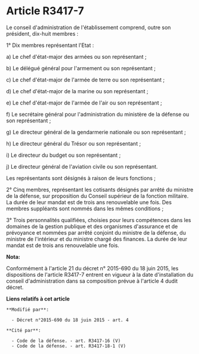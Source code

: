 # Article R3417-7

Le conseil d'administration de l'établissement comprend, outre son président, dix-huit membres :

1° Dix membres représentant l'Etat :

a) Le chef d'état-major des armées ou son représentant ;

b) Le délégué général pour l'armement ou son représentant ;

c) Le chef d'état-major de l'armée de terre ou son représentant ;

d) Le chef d'état-major de la marine ou son représentant ;

e) Le chef d'état-major de l'armée de l'air ou son représentant ;

f) Le secrétaire général pour l'administration du ministère de la défense ou son représentant ;

g) Le directeur général de la gendarmerie nationale ou son représentant ;

h) Le directeur général du Trésor ou son représentant ;

i) Le directeur du budget ou son représentant ;

j) Le directeur général de l'aviation civile ou son représentant.

Les représentants sont désignés à raison de leurs fonctions ;

2° Cinq membres, représentant les cotisants désignés par arrêté du ministre de la défense, sur proposition du Conseil
supérieur de la fonction militaire. La durée de leur mandat est de trois ans renouvelable une fois. Des membres suppléants
sont nommés dans les mêmes conditions ;

3° Trois personnalités qualifiées, choisies pour leurs compétences dans les domaines de la gestion publique et des organismes
d'assurance et de prévoyance et nommées par arrêté conjoint du ministre de la défense, du ministre de l'intérieur et du
ministre chargé des finances. La durée de leur mandat est de trois ans renouvelable une fois.

**Nota:**

Conformément à l'article 21 du décret n° 2015-690 du 18 juin 2015, les dispositions de l'article R3417-7 entrent en vigueur à
la date d'installation du conseil d'administration dans sa composition prévue à l'article 4 dudit décret.

**Liens relatifs à cet article**

	**Modifié par**:

	  - Décret n°2015-690 du 18 juin 2015 - art. 4

	**Cité par**:

	  - Code de la défense. - art. R3417-16 (V)
	  - Code de la défense. - art. R3417-18-1 (V)
